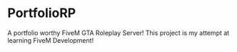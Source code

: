 # PortfolioRP
A portfolio worthy FiveM GTA Roleplay Server! This project is my attempt at learning FiveM Development!
